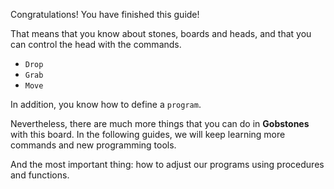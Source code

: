 Congratulations! You have finished this guide!

That means that you know about stones, boards and heads, and that you can control the head with the commands.

* `Drop`
* `Grab`
* `Move`

In addition, you know how to define a `program`.

Nevertheless, there are much more things that you can do in **Gobstones** with this board. In the following guides, we will keep learning more commands and new programming tools. 

And the most important thing: how to adjust our programs using procedures and functions.


